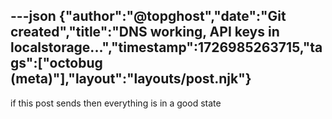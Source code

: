 ---json
{"author":"@topghost","date":"Git created","title":"DNS working, API keys in localstorage...","timestamp":1726985263715,"tags":["octobug (meta)"],"layout":"layouts/post.njk"}
---
if this post sends then everything is in a good state
